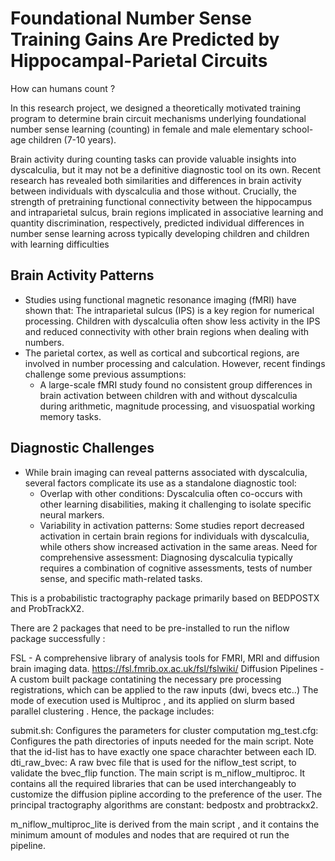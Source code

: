 # Foundational Number Sense Training Gains Are Predicted by Hippocampal-Parietal Circuits

How can humans count ? 

In this research project, we designed a theoretically motivated training program to determine brain circuit mechanisms underlying foundational number sense learning (counting) in female and male elementary school-age children (7-10 years).

Brain activity during counting tasks can provide valuable insights into dyscalculia, but it may not be a definitive diagnostic tool on its own. Recent research has revealed both similarities and differences in brain activity between individuals with dyscalculia and those without. Crucially, the strength of pretraining functional connectivity between the hippocampus and intraparietal sulcus, brain regions implicated in associative learning and quantity discrimination, respectively, predicted individual differences in number sense learning across typically developing children and children with learning difficulties

## Brain Activity Patterns
* Studies using functional magnetic resonance imaging (fMRI) have shown that:
The intraparietal sulcus (IPS) is a key region for numerical processing.
Children with dyscalculia often show less activity in the IPS and reduced connectivity with other brain regions when dealing with numbers.
* The parietal cortex, as well as cortical and subcortical regions, are involved in number processing and calculation.
However, recent findings challenge some previous assumptions:
  * A large-scale fMRI study found no consistent group differences in brain activation between children with and without dyscalculia during arithmetic, magnitude processing, and visuospatial working memory tasks.


## Diagnostic Challenges
* While brain imaging can reveal patterns associated with dyscalculia, several factors complicate its use as a standalone diagnostic tool:
  * Overlap with other conditions: Dyscalculia often co-occurs with other learning disabilities, making it challenging to isolate specific neural markers.
  * Variability in activation patterns: Some studies report decreased activation in certain brain regions for individuals with dyscalculia, while others show increased activation in the same areas.
Need for comprehensive assessment: Diagnosing dyscalculia typically requires a combination of cognitive assessments, tests of number sense, and specific math-related tasks.


This is a probabilistic tractography package primarily based on BEDPOSTX and ProbTrackX2.

There are 2 packages that need to be pre-installed to run the niflow package successfully :

FSL - A comprehensive library of analysis tools for FMRI, MRI and diffusion brain imaging data. https://fsl.fmrib.ox.ac.uk/fsl/fslwiki/
Diffusion Pipelines - A custom built package contatining the necessary pre processing registrations, which can be applied to the raw inputs (dwi, bvecs etc..)
The mode of execution used is Multiproc , and its applied on slurm based parallel clustering . Hence, the package includes:

submit.sh: Configures the parameters for cluster computation
mg_test.cfg: Configures the path directories of inputs needed for the main script. Note that the id-list has to have exactly one space charachter between each ID.
dti_raw_bvec: A raw bvec file that is used for the niflow_test script, to validate the bvec_flip function.
The main script is m_niflow_multiproc. It contains all the required libraries that can be used interchangeably to customize the diffusion pipline according to the preference of the user. The principal tractography algorithms are constant: bedpostx and probtrackx2.

m_niflow_multiproc_lite is derived from the main script , and it contains the minimum amount of modules and nodes that are required ot run the pipeline.


